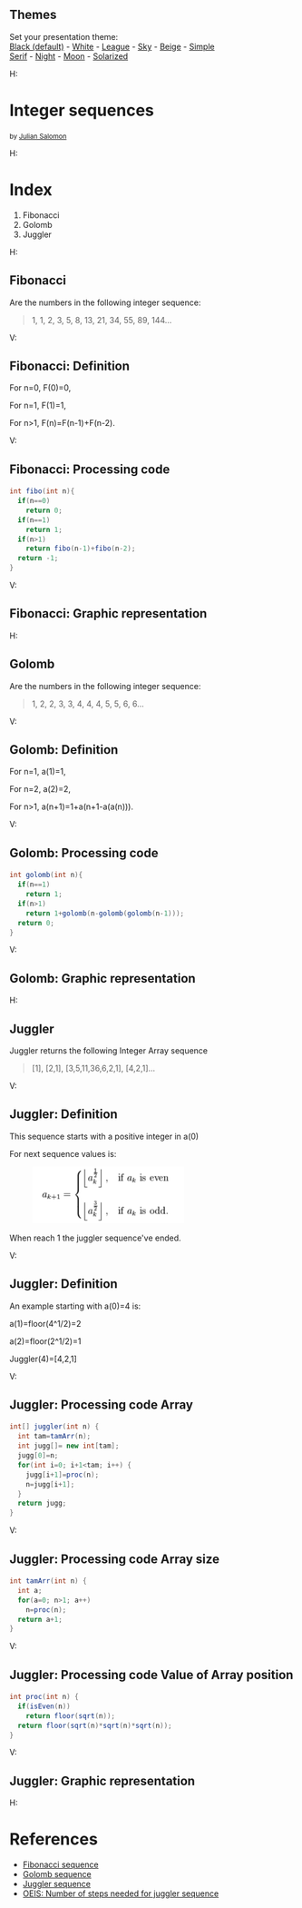 <section id="themes">
	<h2>Themes</h2>
		<p>
			Set your presentation theme: <br>
			<!-- Hacks to swap themes after the page has loaded. Not flexible and only intended for the reveal.js demo deck. -->
			<a href="#" onclick="document.getElementById('theme').setAttribute('href','css/theme/black.css'); return false;">Black (default)</a> -
			<a href="#" onclick="document.getElementById('theme').setAttribute('href','css/theme/white.css'); return false;">White</a> -
			<a href="#" onclick="document.getElementById('theme').setAttribute('href','css/theme/league.css'); return false;">League</a> -
			<a href="#" onclick="document.getElementById('theme').setAttribute('href','css/theme/sky.css'); return false;">Sky</a> -
			<a href="#" onclick="document.getElementById('theme').setAttribute('href','css/theme/beige.css'); return false;">Beige</a> -
			<a href="#" onclick="document.getElementById('theme').setAttribute('href','css/theme/simple.css'); return false;">Simple</a> <br>
			<a href="#" onclick="document.getElementById('theme').setAttribute('href','css/theme/serif.css'); return false;">Serif</a> -
			<a href="#" onclick="document.getElementById('theme').setAttribute('href','css/theme/night.css'); return false;">Night</a> -
			<a href="#" onclick="document.getElementById('theme').setAttribute('href','css/theme/moon.css'); return false;">Moon</a> -
			<a href="#" onclick="document.getElementById('theme').setAttribute('href','css/theme/solarized.css'); return false;">Solarized</a>
		</p>
</section>

H:

# Integer sequences

<small>by [Julian Salomon](https://github.com/JulianSalomon)</small>

H:

# Index

 1. Fibonacci <!-- .element: class="fragment" data-fragment-index="1"-->
 1. Golomb <!-- .element: class="fragment" data-fragment-index="2"-->
 1. Juggler <!-- .element: class="fragment" data-fragment-index="3"-->
 
H:

## Fibonacci

Are the numbers in the following integer sequence:

>1, 1, 2, 3, 5, 8, 13, 21, 34, 55, 89, 144...<!-- .element: class="fragment" data-fragment-index="1"-->


V:

## Fibonacci: Definition

For n=0, F(0)=0,

For n=1, F(1)=1, <!-- .element: class="fragment" data-fragment-index="1"-->

For n>1, F(n)=F(n-1)+F(n-2). <!-- .element: class="fragment" data-fragment-index="2"-->

V:

## Fibonacci: Processing code

```java
int fibo(int n){
  if(n==0)
    return 0;                                      
  if(n==1)
    return 1;                                      
  if(n>1)
    return fibo(n-1)+fibo(n-2);                    
  return -1;
}
```

V:

## Fibonacci: Graphic representation

<div id='fibo_id'></div>

H:

## Golomb

Are the numbers in the following integer sequence:

>1, 2, 2, 3, 3, 4, 4, 4, 5, 5, 6, 6...<!-- .element: class="fragment" data-fragment-index="1"-->


V:

## Golomb: Definition

For n=1, a(1)=1,

For n=2, a(2)=2, <!-- .element: class="fragment" data-fragment-index="1"-->

For n>1, a(n+1)=1+a(n+1-a(a(n))). <!-- .element: class="fragment" data-fragment-index="2"-->

V:

## Golomb: Processing code

```java
int golomb(int n){
  if(n==1)
    return 1;
  if(n>1)
    return 1+golomb(n-golomb(golomb(n-1)));
  return 0;
}
```

V:

## Golomb: Graphic representation

<div id='Golomb_id'></div>

H:

## Juggler

Juggler returns the following Integer Array sequence

>[1], [2,1], [3,5,11,36,6,2,1], [4,2,1]...<!-- .element: class="fragment" data-fragment-index="1"-->


V:

## Juggler: Definition

This sequence starts with a positive integer in a(0)


For next sequence values is:<!-- .element: class="fragment" data-fragment-index="1"-->

<figure>
    <a href="https://en.wikipedia.org/wiki/Juggler_sequence">
        <img height='100' src='fig/jugSeq.png'/>
    </a>
</figure><!-- .element: class="fragment" data-fragment-index="1"-->

When reach 1 the juggler sequence've ended.<!-- .element: class="fragment" data-fragment-index="2"-->

V:

## Juggler: Definition

An example starting with a(0)=4 is:

a(1)=floor(4^1/2)=2 <!-- .element: class="fragment" data-fragment-index="1"-->

a(2)=floor(2^1/2)=1 <!-- .element: class="fragment" data-fragment-index="2"-->

Juggler(4)=[4,2,1]<!-- .element: class="fragment" data-fragment-index="2"-->

V:

## Juggler: Processing code Array

```java
int[] juggler(int n) {
  int tam=tamArr(n);
  int jugg[]= new int[tam];
  jugg[0]=n;
  for(int i=0; i+1<tam; i++) {
    jugg[i+1]=proc(n);
    n=jugg[i+1];
  }
  return jugg;
}
```

V:

## Juggler: Processing code Array size

```java
int tamArr(int n) {
  int a;
  for(a=0; n>1; a++)
    n=proc(n);
  return a+1;
}
```

V:

## Juggler: Processing code Value of Array position

```java
int proc(int n) {
  if(isEven(n))
    return floor(sqrt(n));
  return floor(sqrt(n)*sqrt(n)*sqrt(n));
}
```

V:

## Juggler: Graphic representation

<div id='Juggler_id'></div>

H:

# References

* [Fibonacci sequence](https://en.wikipedia.org/wiki/Fibonacci_number)
* [Golomb sequence](https://en.m.wikipedia.org/wiki/Golomb_sequence)
* [Juggler sequence](https://en.wikipedia.org/wiki/Juggler_sequence)
* [OEIS: Number of steps needed for juggler sequence](https://oeis.org/A007320)